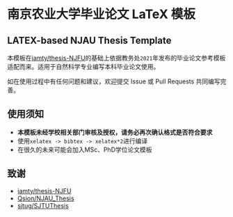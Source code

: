 # 南京农业大学毕业论文 LaTeX 模板
## LATEX-based NJAU Thesis Template

本模板在[iamty/thesis-NJFU](https://github.com/iamty/thesis-NJFU)的基础上依据教务处`2021`年发布的毕业论文参考模板适配而来。适用于自然科学专业编写本科毕业论文使用。

如在使用过程中有任何问题和建议，欢迎提交 Issue 或 Pull Requests 共同编写完善。

## 使用须知

* **本模板未经学校相关部门审核及授权，请务必再次确认格式是否符合要求**
* 使用`xelatex -> bibtex -> xelatex*2`进行编译
* 在很久的未来可能会加入MSc、PhD学位论文模板

## 致谢

* [iamty/thesis-NJFU](https://github.com/iamty/thesis-NJFU)
* [Qsion/NJAU_Thesis](https://github.com/Qsion/NJAU_Thesis)
* [sjtug/SJTUThesis](https://github.com/sjtug/SJTUThesis)
